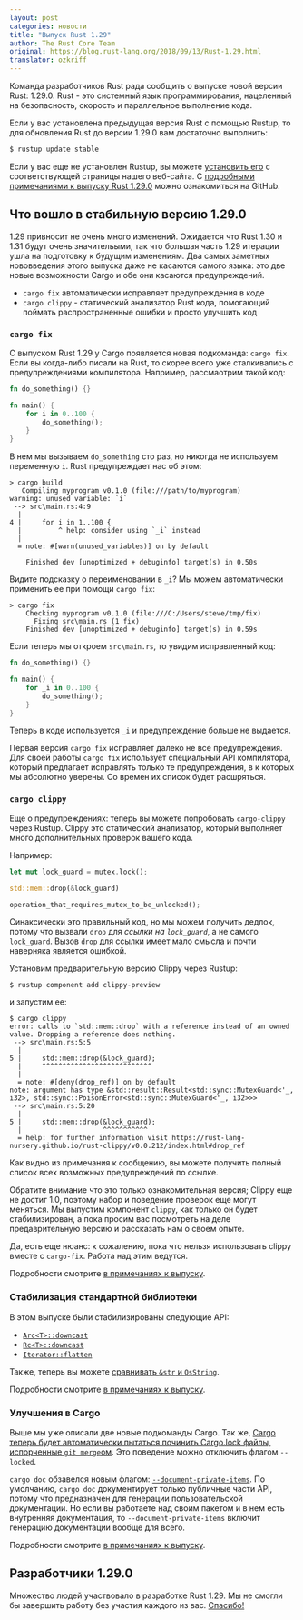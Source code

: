 ```yaml
---
layout: post
categories: новости
title: "Выпуск Rust 1.29"
author: The Rust Core Team
original: https://blog.rust-lang.org/2018/09/13/Rust-1.29.html
translator: ozkriff
---
```


Команда разработчиков Rust рада сообщить о выпуске новой версии Rust: 1.29.0.
Rust - это системный язык программирования, нацеленный на безопасность,
скорость и параллельное выполнение кода.

Если у вас установлена предыдущая версия Rust с помощью Rustup,
то для обновления Rust до версии 1.29.0 вам достаточно выполнить:

```bash
$ rustup update stable
```

Если у вас еще не установлен Rustup, вы можете [установить его][install]
с соответствующей страницы нашего веб-сайта.
С [подробными примечаниями к выпуску Rust 1.29.0][notes] можно ознакомиться
на GitHub.

[install]: https://www.rust-lang.org/install.html
[notes]: https://github.com/rust-lang/rust/blob/master/RELEASES.md#version-1290-2018-09-13

## Что вошло в стабильную версию 1.29.0

1.29 привносит не очень много изменений.
Ожидается что Rust 1.30 и 1.31 будут очень значительыми,
так что большая часть 1.29 итерации ушла на подготовку к будущим изменениям.
Два самых заметных нововведения этого выпуска даже не касаются самого языка:
это две новые возможности Cargo и обе они касаются предупреждений.

* `cargo fix` автоматически исправляет предупреждения в коде
* `cargo clippy` - статический анализатор Rust кода,
    помогающий поймать распространенные ошибки и просто улучшить код

### `cargo fix`

С выпуском Rust 1.29 у Cargo появляется новая подкоманда: `cargo fix`.
Если вы когда-либо писали на Rust, то скорее всего уже сталкивались с
предупреждениями компилятора. Например, рассмаотрим такой код:

```rust
fn do_something() {}

fn main() {
    for i in 0..100 {
        do_something();
    }
}
```

<!--cut-->

В нем мы вызываем `do_something` сто раз, но никогда не используем
переменную `i`. Rust предупреждает нас об этом:

```text
> cargo build
   Compiling myprogram v0.1.0 (file:///path/to/myprogram)
warning: unused variable: `i`
 --> src\main.rs:4:9
  |
4 |     for i in 1..100 {
  |         ^ help: consider using `_i` instead
  |
  = note: #[warn(unused_variables)] on by default

    Finished dev [unoptimized + debuginfo] target(s) in 0.50s
```

Видите подсказку о переименовании в `_i`?
Мы можем автоматически применить ее при помощи `cargo fix`:

```text
> cargo fix
    Checking myprogram v0.1.0 (file:///C:/Users/steve/tmp/fix)
      Fixing src\main.rs (1 fix)
    Finished dev [unoptimized + debuginfo] target(s) in 0.59s
```

Если теперь мы откроем `src\main.rs`, то увидим исправленный код:

```rust
fn do_something() {}

fn main() {
    for _i in 0..100 {
        do_something();
    }
}
```

Теперь в коде используется `_i` и предупреждение больше не выдается.

Первая версия `cargo fix` исправляет далеко не все предупреждения.
Для своей работы `cargo fix` использует специальный API компилятора,
который предлагает исправлять только те предупреждения,
в к которых мы абсолютно уверены.
Со времен их список будет расшряться.

### `cargo clippy`

Еще о предупреждениях: теперь вы можете попробовать `cargo-clippy` через Rustup.
Clippy это статический анализатор,
который выполняет много дополнительных проверок вашего кода.

Например:

```rust
let mut lock_guard = mutex.lock();

std::mem::drop(&lock_guard)

operation_that_requires_mutex_to_be_unlocked();
```

Синаксически это правильный код, но мы можем получить дедлок,
потому что вызвали `drop` для _ссылки на `lock_guard`_, а не самого `lock_guard`.
Вызов `drop` для ссылки имеет мало смысла и почти наверняка является ошибкой.

Установим предварительную версию Clippy через Rustup:

```text
$ rustup component add clippy-preview
```

и запустим ее:

```text
$ cargo clippy
error: calls to `std::mem::drop` with a reference instead of an owned value. Dropping a reference does nothing.
 --> src\main.rs:5:5
  |
5 |     std::mem::drop(&lock_guard);
  |     ^^^^^^^^^^^^^^^^^^^^^^^^^^^
  |
  = note: #[deny(drop_ref)] on by default
note: argument has type &std::result::Result<std::sync::MutexGuard<'_, i32>, std::sync::PoisonError<std::sync::MutexGuard<'_, i32>>>
 --> src\main.rs:5:20
  |
5 |     std::mem::drop(&lock_guard);
  |                    ^^^^^^^^^^^
  = help: for further information visit https://rust-lang-nursery.github.io/rust-clippy/v0.0.212/index.html#drop_ref
```

Как видно из примечания к сообщению, вы можете получить полный список
всех возможных предупреждений по ссылке.

Обратите внимание что это только ознакомительная версия;
Clippy еще не достиг 1.0, поэтому набор и поведение проверок еще могут меняться.
Мы выпустим компонент `clippy`, как только он будет стабилизирован,
а пока просим вас посмотреть на деле предаврительную версию
и рассказать нам о своем опыте.

Да, есть еще нюанс:
к сожалению, пока что нельзя использовать clippy вместе с `cargo-fix`.
Работа над этим ведутся.

Подробности смотрите [в примечаниях к выпуску][notes].

### Стабилизация стандартной библиотеки

В этом выпуске были стабилизированы следующие API:

* [`Arc<T>::downcast`](https://doc.rust-lang.org/std/sync/struct.Arc.html#method.downcast)
* [`Rc<T>::downcast`](https://doc.rust-lang.org/std/rc/struct.Rc.html#method.downcast)
* [`Iterator::flatten`](https://doc.rust-lang.org/std/iter/trait.Iterator.html#method.flatten)

Также, теперь вы можете [сравнивать `&str` и
`OsString`](https://github.com/rust-lang/rust/pull/51178/).

Подробности смотрите [в примечаниях к выпуску][notes].

### Улучшения в Cargo

Выше мы уже описали две новые подкоманды Cargo.
Так же, [Cargo теперь будет автоматически пытаться починить Cargo.lock файлы,
испорченные `git merge`ом](https://github.com/rust-lang/cargo/pull/5831/).
Это поведение можно отключить флагом `--locked`.

`cargo doc` обзавелся новым флагом:
[`--document-private-items`](https://github.com/rust-lang/cargo/pull/5543).
По умолчанию, `cargo doc` документирует только публичные части API,
потому что предназначен для генерации пользовательской документации.
Но если вы работаете над своим пакетом и в нем есть внутренняя документация,
то `--document-private-items` включит генерацию документации вообще для всего.

Подробности смотрите [в примечаниях к выпуску][notes].

## Разработчики 1.29.0

Множество людей участвовало в разработке Rust 1.29. Мы не смогли бы
завершить работу без участия каждого из вас.
[Спасибо!](https://thanks.rust-lang.org/rust/1.29.0)
